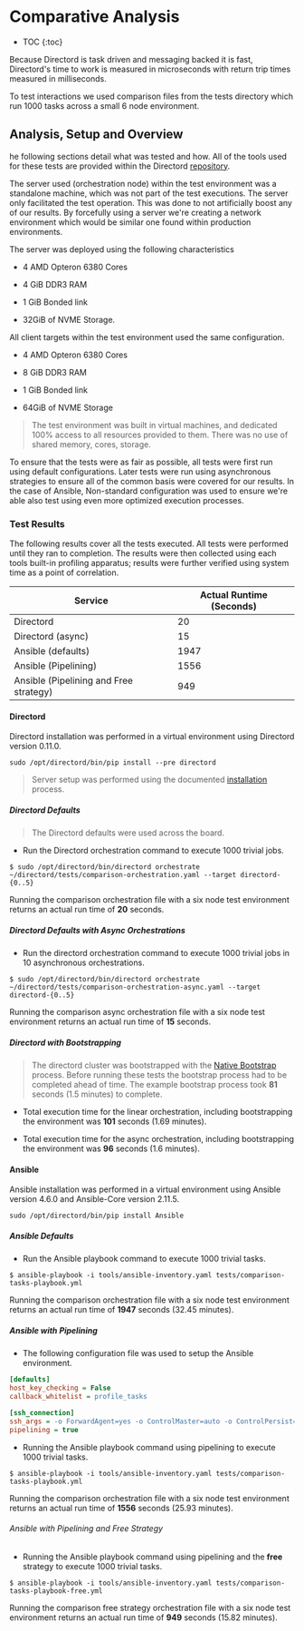 # Comparative Analysis

* TOC
{:toc}

Because Directord is task driven and messaging backed it is fast, Directord's
time to work is measured in microseconds with return trip times measured in
milliseconds.

To test interactions we used comparison files from the tests directory which
run 1000 tasks across a small 6 node environment.

## Analysis, Setup and Overview

he following sections detail what was tested and how. All of the tools used for
these tests are provided within the Directord
[repository](https://github.com/cloudnull/directord).

The server used (orchestration node) within the test environment was a
standalone machine, which was not part of the test executions. The server only
facilitated the test operation. This was done to not artificially boost any of
our results. By forcefully using a server we're creating a network environment
which would be similar one found within production environments.

The server was deployed using the following characteristics

* 4 AMD Opteron 6380 Cores

* 4 GiB DDR3 RAM

* 1 GiB Bonded link

* 32GiB of NVME Storage.

All client targets within the test environment used the same configuration.

* 4 AMD Opteron 6380 Cores

* 8 GiB DDR3 RAM

* 1 GiB Bonded link

* 64GiB of NVME Storage

> The test environment was built in virtual machines, and dedicated 100%
  access to all resources provided to them. There was no use of shared
  memory, cores, storage.

To ensure that the tests were as fair as possible, all tests were first run
using default configurations. Later tests were run using asynchronous
strategies to ensure all of the common basis were covered for our results. In
the case of Ansible, Non-standard configuration was used to ensure we're able
also test using even more optimized execution processes.

### Test Results

The following results cover all the tests executed. All tests were performed
until they ran to completion. The results were then collected using each tools
built-in profiling apparatus; results were further verified using system time
as a point of correlation.

| Service                                | Actual Runtime (Seconds) |
| -------------------------------------- | ------------------------ |
| Directord                              | 20                       |
| Directord (async)                      | 15                       |
| Ansible (defaults)                     | 1947                     |
| Ansible (Pipelining)                   | 1556                     |
| Ansible (Pipelining and Free strategy) | 949                      |

#### Directord

Directord installation was performed in a virtual environment using Directord
version 0.11.0.

``` shell
sudo /opt/directord/bin/pip install --pre directord
```

> Server setup was performed using the documented
  [installation](installation.md#installation) process.

##### Directord Defaults

> The Directord defaults were used across the board.

* Run the Directord orchestration command to execute 1000 trivial jobs.

``` shell
$ sudo /opt/directord/bin/directord orchestrate ~/directord/tests/comparison-orchestration.yaml --target directord-{0..5}
```

Running the comparison orchestration file with a six node test environment
returns an actual run time of **20** seconds.

##### Directord Defaults with Async Orchestrations

* Run the directord orchestration command to execute 1000 trivial jobs in 10
  asynchronous orchestrations.

``` shell
$ sudo /opt/directord/bin/directord orchestrate ~/directord/tests/comparison-orchestration-async.yaml --target directord-{0..5}
```

Running the comparison async orchestration file with a six node test
environment returns an actual run time of **15** seconds.

##### Directord with Bootstrapping

> The directord cluster was bootstrapped with the
  [Native Bootstrap](installation.md#bootstrap-natively) process. Before
  running these tests the bootstrap process had to be completed ahead of
  time. The example bootstrap process took **81** seconds (1.5 minutes)
  to complete.

* Total execution time for the linear orchestration, including
  bootstrapping the environment was **101** seconds (1.69 minutes).

* Total execution time for the async orchestration, including
  bootstrapping the environment was **96** seconds (1.6 minutes).

#### Ansible

Ansible installation was performed in a virtual environment using Ansible
version 4.6.0 and Ansible-Core version 2.11.5.

``` shell
sudo /opt/directord/bin/pip install Ansible
```

##### Ansible Defaults

* Run the Ansible playbook command to execute 1000 trivial tasks.

``` shell
$ ansible-playbook -i tools/ansible-inventory.yaml tests/comparison-tasks-playbook.yml
```

Running the comparison orchestration file with a six node test environment
returns an actual run time of **1947** seconds (32.45 minutes).

##### Ansible with Pipelining

* The following configuration file was used to setup the Ansible environment.

``` ini
[defaults]
host_key_checking = False
callback_whitelist = profile_tasks

[ssh_connection]
ssh_args = -o ForwardAgent=yes -o ControlMaster=auto -o ControlPersist=60s
pipelining = true
```

* Running the Ansible playbook command using pipelining to execute 1000 trivial
  tasks.

``` shell
$ ansible-playbook -i tools/ansible-inventory.yaml tests/comparison-tasks-playbook.yml
```

Running the comparison orchestration file with a six node test environment
returns an actual run time of **1556** seconds (25.93 minutes).

###### Ansible with Pipelining and Free Strategy

* Running the Ansible playbook command using pipelining and the **free**
  strategy to execute 1000 trivial tasks.

``` shell
$ ansible-playbook -i tools/ansible-inventory.yaml tests/comparison-tasks-playbook-free.yml
```

Running the comparison free strategy orchestration file with a six node test
environment returns an actual run time of **949** seconds (15.82 minutes).
